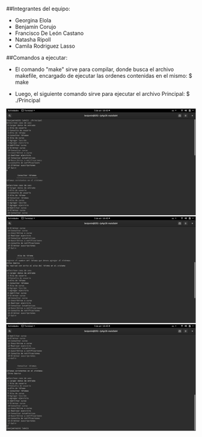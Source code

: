 ##Integrantes del equipo:
- Georgina Elola
- Benjamín Corujo
- Francisco De León Castano
- Natasha Ripoll
- Camila Rodriguez Lasso 


##Comandos a ejecutar:

- El comando "make" sirve para compilar, donde busca el archivo makefile, encargado de 
ejecutar las ordenes contenidas en el mismo: $ make

- Luego, el siguiente comando sirve para ejecutar el archivo Principal: $ ./Principal

![](/lab4/Captura%20de%20pantalla%20de%202023-10-05%2016-43-59.png)
![](/lab4/Captura%20de%20pantalla%20de%202023-10-05%2016-45-05.png)
![](/lab4/Captura%20de%20pantalla%20de%202023-10-05%2016-45-24.png)